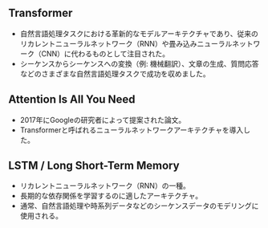 <!--- 記事タイトル:用語解説集-機械学習-深層学習-言語系 --->
<!--- 記事URL:--->

<a id="DL_NLP_Transformer"></a> <!--- glossary_link_anchor --->
## Transformer  <!--- glossary_link_entry_word --->

- 自然言語処理タスクにおける革新的なモデルアーキテクチャであり、従来のリカレントニューラルネットワーク（RNN）や畳み込みニューラルネットワーク（CNN）に代わるものとして注目された。
- シーケンスからシーケンスへの変換（例: 機械翻訳）、文章の生成、質問応答などのさまざまな自然言語処理タスクで成功を収めました。

<a id="DL_NLP_AttentionIsAllYouNeed"></a> <!--- glossary_link_anchor --->
## Attention Is All You Need <!--- glossary_link_entry_word --->
- 2017年にGoogleの研究者によって提案された論文。
- Transformerと呼ばれるニューラルネットワークアーキテクチャを導入した。

<a id="DL_NLP_LSTM"></a> <!--- glossary_link_anchor --->
## LSTM / Long Short-Term Memory <!--- glossary_link_entry_word --->
- リカレントニューラルネットワーク（RNN）の一種。
- 長期的な依存関係を学習するのに適したアーキテクチャ。
- 通常、自然言語処理や時系列データなどのシーケンスデータのモデリングに使用される。